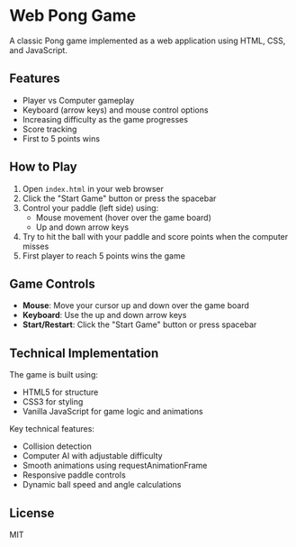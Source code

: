 # Web Pong Game

A classic Pong game implemented as a web application using HTML, CSS, and JavaScript.

## Features

- Player vs Computer gameplay
- Keyboard (arrow keys) and mouse control options
- Increasing difficulty as the game progresses
- Score tracking
- First to 5 points wins

## How to Play

1. Open `index.html` in your web browser
2. Click the "Start Game" button or press the spacebar
3. Control your paddle (left side) using:
   - Mouse movement (hover over the game board)
   - Up and down arrow keys
4. Try to hit the ball with your paddle and score points when the computer misses
5. First player to reach 5 points wins the game

## Game Controls

- **Mouse**: Move your cursor up and down over the game board
- **Keyboard**: Use the up and down arrow keys
- **Start/Restart**: Click the "Start Game" button or press spacebar

## Technical Implementation

The game is built using:
- HTML5 for structure
- CSS3 for styling
- Vanilla JavaScript for game logic and animations

Key technical features:
- Collision detection
- Computer AI with adjustable difficulty
- Smooth animations using requestAnimationFrame
- Responsive paddle controls
- Dynamic ball speed and angle calculations

## License

MIT
